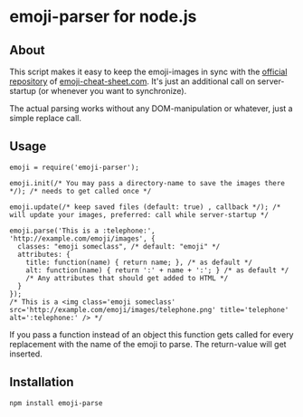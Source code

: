 # emoji-parser for node.js

## About

This script makes it easy to keep the emoji-images in sync with the [official repository](https://github.com/arvida/emoji-cheat-sheet.com) of [emoji-cheat-sheet.com](http://www.emoji-cheat-sheet.com/).
It's just an additional call on server-startup (or whenever you want to synchronize).

The actual parsing works without any DOM-manipulation or whatever, just a simple replace call.

## Usage

    emoji = require('emoji-parser');
    
    emoji.init(/* You may pass a directory-name to save the images there */); /* needs to get called once */
    
    emoji.update(/* keep saved files (default: true) , callback */); /* will update your images, preferred: call while server-startup */
    
    emoji.parse('This is a :telephone:', 'http://example.com/emoji/images', {
      classes: "emoji someclass", /* default: "emoji" */
      attributes: {
        title: function(name) { return name; }, /* as default */
        alt: function(name) { return ':' + name + ':'; } /* as default */
        /* Any attributes that should get added to HTML */
      }
    });
    /* This is a <img class='emoji someclass' src='http://example.com/emoji/images/telephone.png' title='telephone' alt=':telephone:' /> */

If you pass a function instead of an object this function gets called for every replacement with the name of the emoji
to parse. The return-value will get inserted.

## Installation

`npm install emoji-parse`
